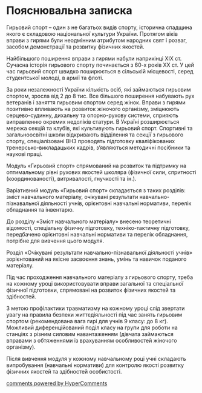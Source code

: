 <div id="hypercomments_widget" class="js-hypercomments-widget invisible"></div>

Пояснювальна записка
=============================

Гирьовий спорт – один з не багатьох видів спорту, історична спадщина якого є складовою національної культури України. Протягом віків вправи з гирями були неодмінним атрибутом народних свят і розваг, засобом демонстрації та розвитку фізичних якостей.

Найбільшого поширення вправи з гирями набули наприкінці ХІХ ст. Сучасна історія гирьового спорту починається з 60-х років ХХ ст. У цей час гирьовий спорт швидко поширюється в сільській місцевості, серед студентської молоді, в армії та флоті.

За роки незалежності України кількість осіб, які займаються гирьовим спортом, зросла від 2 до 8 тис. Все більшого поширення набувають рух ветеранів і заняття гирьовим спортом серед жінок. Вправи з гирями позитивно впливають на розвиток жіночого організму, зміцнюють серцево-судинну, дихальну та опорно-рухову системи, сприяють виправленню окремих недоліків статури. В Україні розширюється мережа секцій та клубів, які культивують гирьовий спорт. Спортивні та загальноосвітні школи відкривають відділення та секції з гирьового спорту, спеціалізовані ВНЗ проводять підготовку кваліфікованих тренерсько-викладацьких кадрів, з’являються методичні посібники та наукові праці. 

Модуль «Гирьовий спорт» спрямований на розвиток та підтримку на оптимальному рівні рухових якостей школяра (фізичної сили, спритності (координованості), витривалості, гнучкості та ін.).

Варіативний модуль «Гирьовий спорт» складається з таких розділів: зміст навчального матеріалу, очікувані результати навчально-пізнавальної діяльності учнів, орієнтовні навчальні нормативи, перелік обладнання та інвентарю.

До розділу «Зміст навчального матеріалу» внесено теоретичні відомості, спеціальну фізичну підготовку, техніко-тактичну підготовку, передбачено орієнтовні навчальні нормативи та перелік обладнання, потрібне для вивчення цього модуля.

Розділ «Очікувані результати навчально-пізнавальної діяльності учнів» зорієнтований на якісне засвоєння знань, умінь та навичок поданого матеріалу. 

Під час проходження навчального матеріалу з гирьового спорту, треба на кожному уроці використовувати вправи загальної та спеціальної фізичної підготовки, спрямовані на розвиток фізичних якостей та здібностей.

З метою профілактики травматизму на кожному уроці слід звертати увагу на правила безпеки життєдіяльності під час занять гирьовим спортом (рекомендована вага гирі для учнів 9 класу: до 8 кг). Можливий диференційований поділ класу на групи для роботи на станціях з різним силовим навантаженням (дівчата займаються вправами з обтяженнями із врахуванням особливостей жіночого організму).
 
Після вивчення модуля у кожному навчальному році учні складають випробування (навчальні нормативи) для контролю якості розвитку фізичних якостей та здібностей особистості.


<div class="js-hypercomments-container">
    <a href="http://hypercomments.com" class="hc-link" title="comments widget">comments powered by HyperComments</a>
</div>